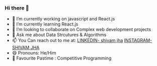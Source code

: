 ### Hi there 👋



- 🔭 I’m currently working on javascript and React.js
- 🌱 I’m currently learning  React.js
- 👯 I’m looking to collaborate on Complex web development projects
- 💬 Ask me about Data Strcutures & Algorithms
- 📫 You Can reach out to me at: [LINKEDIN- shivam jha](www.linkedin.com/in/shivammjha)  [INSTAGRAM-SHIVAM JHA](https://www.instagram.com/shivam.jha_/)
- 😄 Pronouns: He/Him
- 🤩 Favourite Pastime : Competitive Programming


